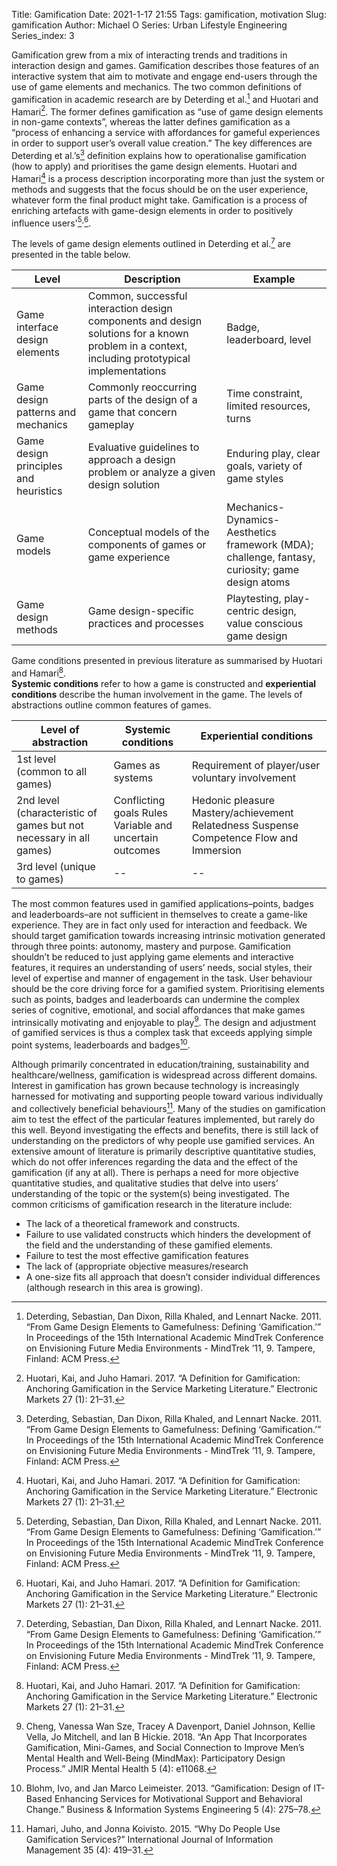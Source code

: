 Title: Gamification 
Date: 2021-1-17 21:55
Tags: gamification, motivation
Slug: gamification
Author: Michael O
Series: Urban Lifestyle Engineering
Series_index: 3

Gamification grew from a mix of interacting trends and traditions in interaction design and games. Gamification describes those features of an interactive system that aim to motivate and engage end-users through the use of game elements and mechanics. The two common definitions of gamification in academic research are by Deterding et al.[^1] and Huotari and Hamari[^2]. The former defines gamification as “use of game design elements in non-game contexts”, whereas the latter defines gamification as a “process of enhancing a service with affordances for gameful experiences in order to support user’s overall value creation.” The key differences are Deterding et al.’s[^1] definition explains how to operationalise gamification (how to apply) and prioritises the game design elements. Huotari and Hamari[^2] is a process description incorporating more than just the system or methods and suggests that the focus should be on the user experience, whatever form the final product might take. Gamification is a process of enriching artefacts with game-design elements in order to positively influence users'[^1]<sup>,</sup>[^2].   

The levels of game design elements outlined in Deterding et al.[^1] are presented in the table below.

<table>
  <thead>
    <tr>
    	<th>Level</th>
    	<th>Description</th>
    	<th>Example</th>
  	</tr>
  <thead>
	<tbody>
    <tr>
      <td>Game interface design elements</td>
      <td>Common, successful interaction design components and design solutions for a known problem in a context, including prototypical implementations</td>
      <td> Badge, leaderboard, level
      </td>
    </tr>
    <tr>
      <td>Game design patterns and mechanics</td>
      <td>Commonly reoccurring parts of the design of a game that concern gameplay</td>
      <td>Time constraint, limited resources, turns</td>
    </tr>
    <tr>
      <td>Game design principles and heuristics</td>
      <td>Evaluative guidelines to approach a design problem or analyze a given design solution</td>
      <td>Enduring play, clear goals, variety of game styles</td>
    </tr>
    <tr>
      <td>Game models</td>
      <td>Conceptual models of the components of games or game experience</td>
      <td>Mechanics-Dynamics-Aesthetics framework (MDA); challenge, fantasy, curiosity; game design atoms</td>
    </tr>
    <tr>
      <td>Game design methods</td>
      <td>Game design-specific practices and processes</td>
      <td>Playtesting, play-centric design, value conscious game design</td>
    </tr>
  </tbody>
</table>

Game conditions presented in previous literature as summarised by Huotari and Hamari[^2].   
**Systemic conditions** refer to how a game is constructed and **experiential conditions** describe the human involvement in the game. The levels of abstractions outline common features of games.

<table>
  <thead>
    <tr>
      <th>Level of abstraction</th>
      <th>Systemic conditions</th>
      <th>Experiential conditions</th>
    </tr>
  </thead>
  <tbody>
    <tr>
      <td>1st level (common to all games)</td>
      <td>Games as systems</td>
      <td>Requirement of player/user voluntary involvement
      </td>
    </tr>
    <tr>
      <td>2nd level (characteristic of games but not necessary in all games)</td>
      <td>Conflicting goals
          Rules
          Variable and uncertain outcomes
      </td>
      <td>Hedonic pleasure
          Mastery/achievement
          Relatedness
          Suspense
          Competence
          Flow and Immersion
      </td>
    </tr>
    <tr>
      <td>3rd level (unique to games)</td>
      <td>--</td>
      <td>--</td>
    </tr>
  </tbody>
</table>

The most common features used in gamified applications–points, badges and leaderboards–are not sufficient in themselves to create a game-like experience. They are in fact only used for interaction and feedback. We should target gamification towards increasing intrinsic motivation generated through three points: autonomy, mastery and purpose. Gamification shouldn’t be reduced to just applying game elements and interactive features, it requires an understanding of users’ needs, social styles, their level of expertise and manner of engagement in the task. User behaviour should be the core driving force for a gamified system. Prioritising elements such as points, badges and leaderboards can undermine the complex series of cognitive, emotional, and social affordances that make games intrinsically motivating and enjoyable to play[^3]. The design and adjustment of gamified services is thus a complex task that exceeds applying simple point systems, leaderboards and badges[^4].

Although primarily concentrated in education/training, sustainability and healthcare/wellness, gamification is widespread across different domains. Interest in gamification has grown because technology is increasingly harnessed for motivating and supporting people toward various individually and collectively beneficial behaviours[^5]. Many of the studies on gamification aim to test the effect of the particular features implemented, but rarely do this well. Beyond investigating the effects and benefits, there is still lack of understanding on the predictors of why people use gamified services. An extensive amount of literature is primarily descriptive quantitative studies, which do not offer inferences regarding the data and the effect of the gamification (if any at all). There is perhaps a need for more objective quantitative studies, and qualitative studies that delve into users’ understanding of the topic or the system(s) being investigated. The common criticisms of gamification research in the literature include:

* The lack of a theoretical framework and constructs.
* Failure to use validated constructs which hinders the development of the field and the understanding of these gamified elements.
* Failure to test the most effective gamification features
* The lack of (appropriate objective measures/research
* A one-size fits all approach that doesn’t consider individual differences (although research in this area is growing).

[^1]: Deterding, Sebastian, Dan Dixon, Rilla Khaled, and Lennart Nacke. 2011. “From Game Design Elements to Gamefulness: Defining ‘Gamification.’” In Proceedings of the 15th International Academic MindTrek Conference on Envisioning Future Media Environments - MindTrek ’11, 9. Tampere, Finland: ACM Press. 
[^2]: Huotari, Kai, and Juho Hamari. 2017. “A Definition for Gamification: Anchoring Gamification in the Service Marketing Literature.” Electronic Markets 27 (1): 21–31. 
[^3]: Cheng, Vanessa Wan Sze, Tracey A Davenport, Daniel Johnson, Kellie Vella, Jo Mitchell, and Ian B Hickie. 2018. “An App That Incorporates Gamification, Mini-Games, and Social Connection to Improve Men’s Mental Health and Well-Being (MindMax): Participatory Design Process.” JMIR Mental Health 5 (4): e11068.
[^4]: Blohm, Ivo, and Jan Marco Leimeister. 2013. “Gamification: Design of IT-Based Enhancing Services for Motivational Support and Behavioral Change.” Business & Information Systems Engineering 5 (4): 275–78.
[^5]: Hamari, Juho, and Jonna Koivisto. 2015. “Why Do People Use Gamification Services?” International Journal of Information Management 35 (4): 419–31. 